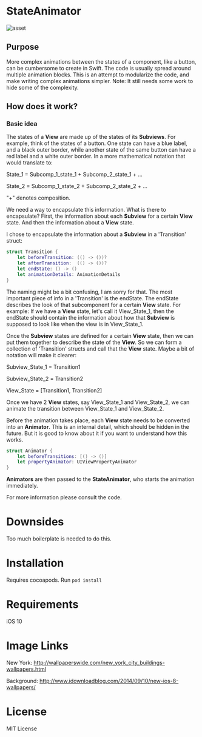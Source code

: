 # StateAnimator

![asset](https://user-images.githubusercontent.com/17644241/29022279-e8406798-7b68-11e7-8511-5f38ef99b2a7.gif)

## Purpose
More complex animations between the states of a component, like a button, can be cumbersome to create in Swift. The code is usually spread around multiple animation blocks. This is an attempt to modularize the code, and make writing complex animations simpler. Note: It still needs some work to hide some of the complexity. 

## How does it work? 

### Basic idea

The states of a __View__ are made up of the states of its __Subviews__. For example, think of the states of a button. One state can have a blue label, and a black outer border, while another state of the same button can have a red label and a white outer border. In a more mathematical notation that would translate to:

State_1 = Subcomp_1_state_1 + Subcomp_2_state_1 + ...

State_2 = Subcomp_1_state_2 + Subcomp_2_state_2 + ...

"+" denotes composition.

We need a way to encapsulate this information. What is there to encapsulate? First, the information about each __Subview__ for a certain __View__ state. And then the information about a __View__ state. 

I chose to encapsulate the information about a __Subview__ in a 'Transition' struct:

```swift
struct Transition {
    let beforeTransition: (() -> ())?
    let afterTransition:  (() -> ())?
    let endState: () -> ()
    let animationDetails: AnimationDetails
}
```

The naming might be a bit confusing, I am sorry for that. The most important piece of info in a 'Transition' is the endState. The endState describes the look of that subcomponent for a certain __View__ state. For example: If we have a __View__ state, let's call it View_State_1, then the endState should contain the information about how that __Subview__ is supposed to look like when the view is in View_State_1. 

Once the __Subview__ states are defined for a certain __View__ state, then we can put them together to describe the state of the __View__. So we can form a collection of 'Transition' structs and call that the __View__ state. Maybe a bit of notation will make it clearer: 

Subview_State_1 = Transition1

Subview_State_2 = Transition2

View_State = [Transition1, Transition2]

Once we have 2 __View__ states, say View_State_1 and View_State_2, we can animate the transition between View_State_1 and View_State_2. 

Before the animation takes place, each __View__ state needs to be converted into an __Animator__. This is an internal detail, which should be hidden in the future. But it is good to know about it if you want to understand how this works.

```swift
struct Animator {
    let beforeTransitions: [() -> ()]
    let propertyAnimator: UIViewPropertyAnimator
}
```

__Animators__ are then passed to the __StateAnimator__, who starts the animation immediately.

For more information please consult the code.

# Downsides

Too much boilerplate is needed to do this.

# Installation

Requires cocoapods. Run ```pod install```

# Requirements

iOS 10

# Image Links

New York: http://wallpaperswide.com/new_york_city_buildings-wallpapers.html

Background: http://www.idownloadblog.com/2014/09/10/new-ios-8-wallpapers/

# License

MIT License
